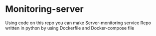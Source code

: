 # Monitoring-server
Using code on this repo you can make Server-monitoring service
Repo written in python by using Dockerfile and Docker-compose file
